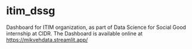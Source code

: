 # itim_dssg
Dashboard for ITIM organization, as part of Data Science for Social Good internship at CIDR.
The Dashboard is available online at https://mikvehdata.streamlit.app/
